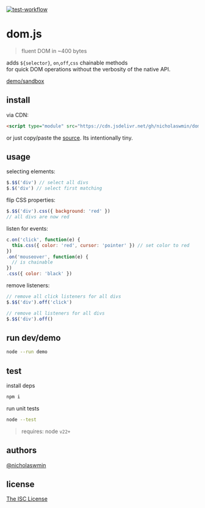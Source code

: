 [![test-workflow][test-badge]][test-workflow]

# dom.js

> fluent DOM in ~400 bytes

adds `${selector}`, `on`,`off`,`css` chainable methods   
for quick DOM operations without the verbosity of the native API.

[demo/sandbox][website]

## install

via CDN:

```html
<script type="module" src="https://cdn.jsdelivr.net/gh/nicholaswmin/dom@main/dom.js"></script>
```

or just copy/paste the [source](./dom.js). Its intentionally tiny.

## usage

selecting elements:

```js
$.$$('div') // select all divs
$.$('div') // select first matching
```

flip CSS properties:

```js
$.$$('div').css({ background: 'red' })
// all divs are now red
```

listen for events:

```js
c.on('click', function(e) {
  this.css({ color: 'red', cursor: 'pointer' }) // set color to red
})
.on('mouseover', function(e) {
  // is chainable
})
.css({ color: 'black' })
```

remove listeners:

```js
// remove all click listeners for all divs
$.$$('div').off('click')

// remove all listeners for all divs
$.$$('div').off()
```

## run dev/demo

```bash
node --run demo
```

## test

install deps

```bash
npm i
```

run unit tests

```bash
node --test
```

> requires: node `v22+`

## authors

[@nicholaswmin][nicholaswmin]

## license

[The ISC License][isc]

[test-badge]: https://github.com/nicholaswmin/dom/actions/workflows/test.yml/badge.svg
[test-workflow]: https://github.com/nicholaswmin/dom/actions/workflows/test.yml
[website]: https://nicholaswmin.github.io/dom
[nicholaswmin]: https://githhub.com/nicholaswmin
[isc]: https://spdxt.org/licenses/ISC
